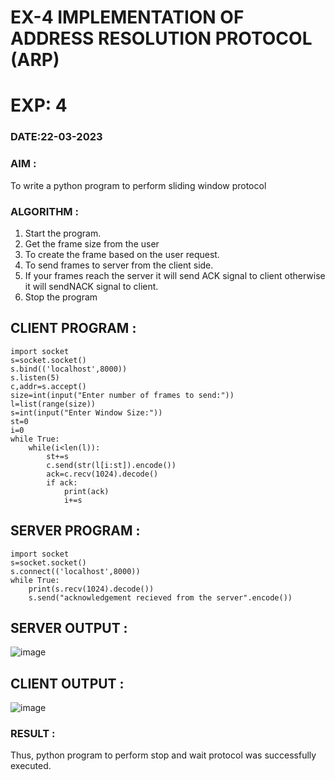# EX-4 IMPLEMENTATION OF ADDRESS RESOLUTION PROTOCOL (ARP)
# EXP: 4
### DATE:22-03-2023
### AIM :
To write a python program to perform sliding window protocol
### ALGORITHM :
1. Start the program.
2. Get the frame size from the user
3. To create the frame based on the user request.
4. To send frames to server from the client side.
5. If your frames reach the server it will send ACK signal to client otherwise it will sendNACK signal to client.
6. Stop the program
## CLIENT PROGRAM :
```
import socket
s=socket.socket()
s.bind(('localhost',8000))
s.listen(5)
c,addr=s.accept()
size=int(input("Enter number of frames to send:"))
l=list(range(size))
s=int(input("Enter Window Size:"))
st=0
i=0
while True:
	while(i<len(l)):
		st+=s
		c.send(str(l[i:st]).encode())
		ack=c.recv(1024).decode()
		if ack:
			print(ack)
			i+=s
```
## SERVER PROGRAM :
```
import socket
s=socket.socket()
s.connect(('localhost',8000))
while True:
	print(s.recv(1024).decode())
	s.send("acknowledgement recieved from the server".encode())
```
## SERVER OUTPUT :
![image](https://github.com/Pranavvv12/EX-4/assets/121292280/bd7dc08e-c754-4003-bd54-601ab30d4a6a)



## CLIENT OUTPUT :
![image](https://github.com/Pranavvv12/EX-4/assets/121292280/7f6077fa-e1ee-4db2-a324-b7272af7e364)



### RESULT :
Thus, python program to perform stop and wait protocol was successfully executed.

